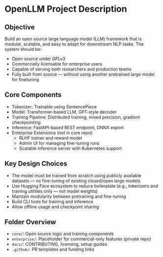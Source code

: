 # OpenLLM Project Description

## Objective

Build an open source large language model (LLM) framework that is modular, scalable, and easy to adapt for downstream NLP tasks. The system should be:

- Open source under GPLv3
- Commercially licensable for enterprise users
- Capable of serving both researchers and production teams
- Fully built from source — without using another pretrained large model for finetuning

## Core Components

- Tokenizer: Trainable using SentencePiece
- Model: Transformer-based LLM, GPT-style decoder
- Training Pipeline: Distributed training, mixed precision, gradient checkpointing
- Inference: FastAPI-based REST endpoint, ONNX export
- Enterprise Extensions (not in core repo):
  - RLHF trainer and reward model
  - Admin UI for managing fine-tuning runs
  - Scalable inference server with Kubernetes support

## Key Design Choices

- The model must be trained from scratch using publicly available datasets — no fine-tuning of existing closed/open large models
- Use Hugging Face ecosystem to reduce boilerplate (e.g., tokenizers and training utilities only — not model weights)
- Maintain modularity between pretraining and fine-tuning
- Build CLI tools for training and inference
- Allow offline usage and checkpoint sharing

## Folder Overview

- `core/`: Open source logic and training components
- `enterprise/`: Placeholder for commercial-only features (private repo)
- `docs/`: CONTRIBUTING, licensing, setup guides
- `.github/`: PR templates and funding links

